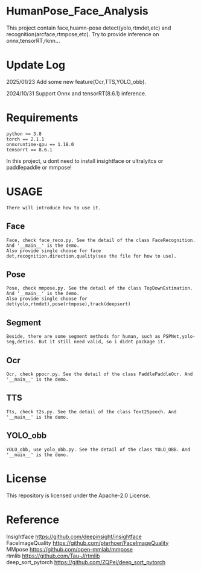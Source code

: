# HumanPose_Face_Analysis
This project contain face,huamn-pose detect(yolo,rtmdet,etc) and recognition(arcface,rtmpose,etc). 
Try to provide inference on onnx,tensorRT,rknn...  
# Update Log
2025/01/23  Add some new feature(Ocr,TTS,YOLO_obb). 

2024/10/31  Support Onnx and tensorRT(8.6.1) inference.
# Requirements
    python >= 3.8
    torch == 2.1.1
    onnxruntime-gpu == 1.18.0
    tensorrt == 8.6.1
In this project, u dont need to install insightface or ultralyitcs or paddlepaddle or mmpose!
# 
# USAGE
    There will introduce how to use it.
## Face
    Face, check face_reco.py. See the detail of the class FaceRecognition. And '__main__' is the demo. 
    Also provide single choose for face det,recognition,direction,quality(see the file for how to use).
## Pose
    Pose, check mmpose.py. See the detail of the class TopDownEstimation. And '__main__' is the demo. 
    Also provide single choose for det(yolo,rtmdet),pose(rtmpose),track(deepsort)
## Segment
    Beside, there are some segment methods for human, such as PSPNet,yolo-seg,detins. But it still need valid, so i didnt package it.
## Ocr
    Ocr, check ppocr.py. See the detail of the class PaddlePaddleOcr. And '__main__' is the demo. 
## TTS
    Tts, check t2s.py. See the detail of the class Text2Speech. And '__main__' is the demo. 
## YOLO_obb
    YOLO_obb, use yolo_obb.py. See the detail of the class YOLO_OBB. And '__main__' is the demo. 
# License
This repository is licensed under the Apache-2.0 License.
# Reference
Insightface https://github.com/deepinsight/insightface  
FaceImageQuality https://github.com/pterhoer/FaceImageQuality  
MMpose https://github.com/open-mmlab/mmpose  
rtmlib https://github.com/Tau-J/rtmlib  
deep_sort_pytorch https://github.com/ZQPei/deep_sort_pytorch
